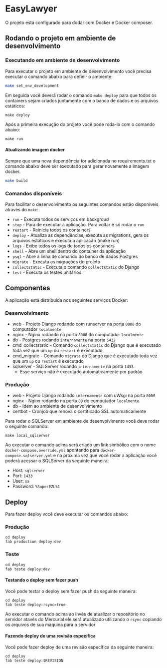 # EasyLawyer

O projeto está configurado para dodar com Docker e Docker composer.

## Rodando o projeto em ambiente de desenvolvimento

### Executando em ambiente de desenvolvimento

Para executar o projeto em ambiente de desenvolvimento você precisa executar o comando abaixo para definir o ambiente:

```bash
make set_env_development
```

Em seguida você deverá rodar o comando `make deploy` para que todos os containers sejam criados juntamente com o banco de dados e os arquivos estáticos:

```
make deploy
```

Após a primeira execução do projeto você pode roda-lo com o comando abaixo:

```
make run
```

#### Atualizando imagem docker

Sempre que uma nova dependência for adicionada no requirements.txt o comando abaixo deve ser executado para gerar novamente a imagem docker.

```bash
make build
```

### Comandos disponíveis

Para facilitar o desenvolvimento os seguintes comandos estão disponíveis através do `make`:

- `run` - Executa todos os serviços em backgroud
- `stop` - Para de executar a aplicação. Para voltar é só rodar o `run`
- `restart` - Reinicia todos os containers
- `deploy` - Atualiza as dependências, executa as migrations, gera os arquivos estáticos e executa a aplicação (make run)
- `logs` - Exibe todos os logs de todos os containers
- `shell` - Abre um shell dentro do container da aplicação
- `psql` - Abre a linha de comando do banco de dados Postgres
- `migrate` - Executa as migrações do projeto
- `collectstatic` - Executa o comando `collectstatic` do Django
- `test` - Executa os testes unitários

## Componentes

A aplicação está distribuida nos seguintes serviços Docker:

### Desenvolvimento

- web - Projeto Django rodando com runserver na porta `8000` do computador `localmente`
- nginx - Nginx rodando na porta `8080` do computador `localmente`
- db - Postgres rodando `internamente` na porta `5432`
- cmd_collectstatic - Comando `collectstatic` do Django que é executado toda vez que um `up` ou `restart` é executado
- cmd_migrate - Comando `migrate` do Django que é executado toda vez que um `up` ou `restart` é executado
- sqlserver - SQLServer rodando `internamente` na porta `1433`.
  - Esse serviço não é executado automaticamente por padrão

### Produção

- web - Projeto Django rodando `internamente` com uWsgi na porta `8000`
- nginx - Nginx rodando na porta `80` do computador `localmente`
- db - Idem ao ambiente de desenvolvimento
- certbot - Cronjob que renova o certificado SSL automaticamente

Para rodar o SQLServer em ambiente de desenvolvimento você deve rodar o seguinte comando:

```
make local_sqlserver
```

Ao executar o comando acima será criado um link simbólico com o nome `docker-compose.override.yml` apontando para `docker-compose.sqlserver.yml` e na próxima vez que você rodar a aplicação você poderá acessar o SQLServer da seguinte maneira:

- Host: `sqlserver`
- Port:  `1433`
- User: `sa`
- Password: `%SuperEZL%1`



## Deploy

Para fazer deploy você deve executar os comandos abaixo:

### Produção
```
cd deploy
fab production deploy:dev
```

### Teste
```
cd deploy
fab teste deploy:dev
```

#### Testando o deploy sem fazer push

Você pode testar o deploy sem fazer push da seguinte maneira:

```
cd deploy
fab teste deploy:rsync=true
```

Ao executar o comando acima ao invés de atualizar o repositório no servidor atavés do Mercurial ele será atualizado utilizando o `rsync` copiando os arquivos de sua maquina para o servidor


#### Fazendo deploy de uma revisão específica

Você pode fazer deploy de uma revisão específica da seguinte maneira:

```
cd deploy
fab teste deploy:$REVISION
```
